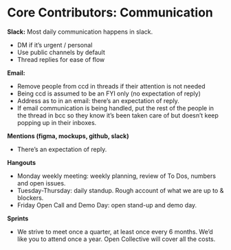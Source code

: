 # Core Contributors: Communication

**Slack:** Most daily communication happens in slack.

* DM if it’s urgent / personal
* Use public channels by default
* Thread replies for ease of flow

**Email:**

* Remove people from ccd in threads if their attention is not needed
* Being ccd is assumed to be an FYI only \(no expectation of reply\)
* Address as to in an email: there’s an expectation of reply.
* If email communication is being handled, put the rest of the people in the thread in bcc so they know it’s been taken care of but doesn’t keep popping up in their inboxes.

**Mentions \(figma, mockups, github, slack\)**

* There’s an expectation of reply.

**Hangouts**

* Monday weekly meeting: weekly planning, review of To Dos, numbers and open issues.
* Tuesday-Thursday: daily standup. Rough account of what we are up to & blockers.
* Friday Open Call and Demo Day: open stand-up and demo day.

**Sprints**

* We strive to meet once a quarter, at least once every 6 months. We’d like you to attend once a year.  Open Collective will cover all the costs.



